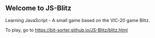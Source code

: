 ## Welcome to JS-Blitz

Learning JavaScript - A small game based on the VIC-20 game Blitz.

To play, go to https://bit-sorter.github.io/JS-Blitz/blitz.html
